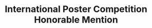 ---
title: 'International Poster Competition Honorable Mention'
year: '2007'
entity: 'DAAD (daad.org)'
award_url: 'https://design.lsu.edu/graphic-design-student-receives-honorable-mention-in-international-competition/'
---
